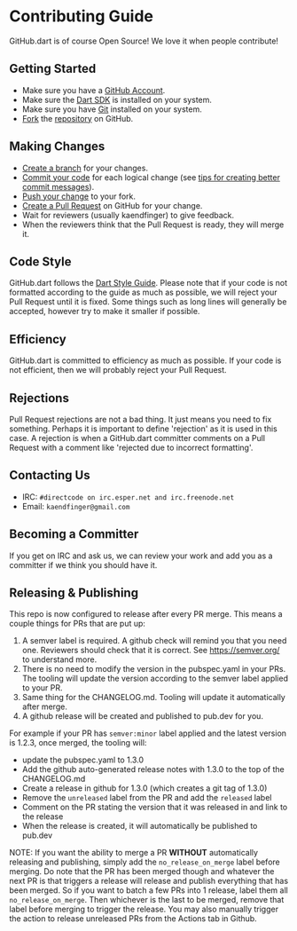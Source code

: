 # Contributing Guide

GitHub.dart is of course Open Source! We love it when people contribute!

## Getting Started

- Make sure you have a [GitHub Account](https://github.com/signup/free).
- Make sure the [Dart SDK](https://www.dartlang.org/tools/sdk/) is installed on your system.
- Make sure you have [Git](http://git-scm.com/) installed on your system.
- [Fork](https://help.github.com/articles/fork-a-repo) the [repository](https://github.com/SpinlockLabs/github.dart) on GitHub.

## Making Changes

- [Create a branch](https://help.github.com/articles/creating-and-deleting-branches-within-your-repository) for your changes.
- [Commit your code](http://git-scm.com/book/en/Git-Basics-Recording-Changes-to-the-Repository) for each logical change (see [tips for creating better commit messages](http://robots.thoughtbot.com/5-useful-tips-for-a-better-commit-message)).
- [Push your change](https://help.github.com/articles/pushing-to-a-remote) to your fork.
- [Create a Pull Request](https://help.github.com/articles/creating-a-pull-request) on GitHub for your change.
- Wait for reviewers (usually kaendfinger) to give feedback.
- When the reviewers think that the Pull Request is ready, they will merge it.

## Code Style

GitHub.dart follows the [Dart Style Guide](https://www.dartlang.org/articles/style-guide/). Please note that if your code is not formatted according to the guide as much as possible, we will reject your Pull Request until it is fixed. Some things such as long lines will generally be accepted, however try to make it smaller if possible.

## Efficiency

GitHub.dart is committed to efficiency as much as possible. If your code is not efficient, then we will probably reject your Pull Request.

## Rejections

Pull Request rejections are not a bad thing. It just means you need to fix something. Perhaps it is important to define 'rejection' as it is used in this case. A rejection is when a GitHub.dart committer comments on a Pull Request with a comment like 'rejected due to incorrect formatting'.

## Contacting Us

- IRC: `#directcode on irc.esper.net and irc.freenode.net`
- Email: `kaendfinger@gmail.com`

## Becoming a Committer

If you get on IRC and ask us, we can review your work and add you as a committer if we think you should have it.

## Releasing & Publishing

This repo is now configured to release after every PR merge. This means a couple things for PRs that are put up:

1. A semver label is required. A github check will remind you that you need one. Reviewers should check that it is correct. See https://semver.org/ to understand more.
2. There is no need to modify the version in the pubspec.yaml in your PRs. The tooling will update the version according to the semver label applied to your PR.
3. Same thing for the CHANGELOG.md. Tooling will update it automatically after merge.
4. A github release will be created and published to pub.dev for you.

For example if your PR has `semver:minor` label applied and the latest version is 1.2.3, once merged, the tooling will:
- update the pubspec.yaml to 1.3.0
- Add the github auto-generated release notes with 1.3.0 to the top of the CHANGELOG.md
- Create a release in github for 1.3.0 (which creates a git tag of 1.3.0)
- Remove the `unreleased` label from the PR and add the `released` label
- Comment on the PR stating the version that it was released in and link to the release
- When the release is created, it will automatically be published to pub.dev

NOTE: If you want the ability to merge a PR **WITHOUT** automatically releasing and publishing, simply add the `no_release_on_merge` label before merging. Do note that the PR has been merged though and whatever the next PR is that triggers a release will release and publish everything that has been merged. So if you want to batch a few PRs into 1 release, label them all `no_release_on_merge`. Then whichever is the last to be merged, remove that label before merging to trigger the release.
You may also manually trigger the action to release unreleased PRs from the Actions tab in Github.
